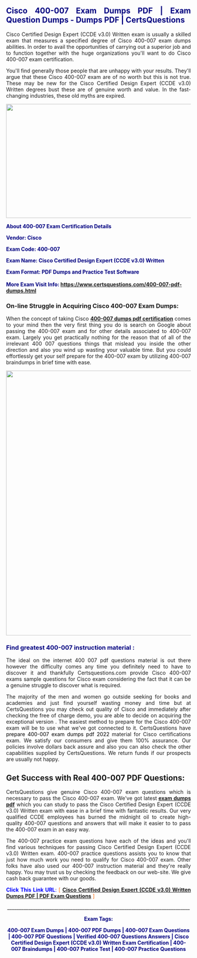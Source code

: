 <h2 style="text-align: justify;"><span style="color: #000080;">Cisco 400-007 Exam Dumps PDF | Exam Question Dumps - Dumps PDF | CertsQuestions</span></h2>
<p style="text-align: justify;">Cisco Certified Design Expert (CCDE v3.0) Written exam is usually a skilled exam that measures a specified degree of Cisco  400-007 exam dumps abilities. In order to avail the opportunities of carrying out a superior job and to function together with the huge organizations you'll want to do Cisco 400-007 exam certification.</p>
<p style="text-align: justify;">You'll find generally those people that are unhappy with your results. They'll argue that these Cisco  400-007 exam are of no worth but this is not true. These may be new for the Cisco Certified Design Expert (CCDE v3.0) Written degrees bust these are of genuine worth and value. In the fast-changing industries, these old myths are expired.</p>
<p><img style="display: block; margin-left: auto; margin-right: auto;" src="https://i.imgur.com/eaP4ae9.png" width="840" height="310" /></p>
<p><span style="color: #000080;"><strong>About 400-007 Exam Certification Details</strong></span></p>
<p><span style="color: #000080;"><strong>Vendor: Cisco<br /></strong></span></p>
<p><span style="color: #000080;"><strong>Exam Code: 400-007</strong></span></p>
<p><span style="color: #000080;"><strong>Exam Name: Cisco Certified Design Expert (CCDE v3.0) Written</strong></span></p>
<p><span style="color: #000080;"><strong>Exam Format: PDF Dumps and Practice Test Software<br /><br />More Exam Visit Info: <span style="color: #ff6600;"><a href="https://www.certsquestions.com/400-007-pdf-dumps.html">https://www.certsquestions.com/400-007-pdf-dumps.html</a></span></strong></span></p>
<h3>On-line Struggle in Acquiring Cisco 400-007 Exam Dumps:</h3>
<p style="text-align: justify;">When the concept of taking Cisco <a href="https://www.certsquestions.com/400-007-pdf-dumps.html"><strong> 400-007 dumps pdf certification</strong></a> comes to your mind then the very first thing you do is search on Google about passing the 400-007 exam and for other details associated to 400-007 exam. Largely you get practically nothing for the reason that of all of the irrelevant 400 007 questions things that mislead you inside the other direction and also you wind up wasting your valuable time. But you could effortlessly get your self prepare for the 400-007 exam by utilizing 400-007 braindumps in brief time with ease.</p>
<p><a href="https://www.certsquestions.com/400-007-pdf-dumps.html"><img style="display: block; margin-left: auto; margin-right: auto;" src="https://i.imgur.com/pxhoKQ2.png" width="720" /></a></p>
<h3><span style="color: #000080;">Find greatest  400-007 instruction material :</span></h3>
<p style="text-align: justify;">The ideal on the internet 400 007 pdf questions material is out there however the difficulty comes any time you definitely need to have to discover it and thankfully Certsquestions.com provide Cisco 400-007 exams sample questions for Cisco  exam considering the fact that it can be a genuine struggle to discover what is required.</p>
<p style="text-align: justify;">The majority of the men and women go outside seeking for books and academies and just find yourself wasting money and time but at CertsQuestions you may check out quality of Cisco  and immediately after checking the free of charge demo, you are able to decide on acquiring the exceptional version . The easiest method to prepare for the Cisco 400-007 exam will be to use what we've got connected to it. CertsQuestions have <span style="color: #000000;">prepare 400-007 exam dumps pdf 2022</span> material for Cisco certifications exam. We satisfy our consumers and give them 100% assurance. Our policies involve dollars back assure and also you can also check the other capabilities supplied by CertsQuestions. We return funds if our prospects are usually not happy.</p>
<h2>Get Success with Real 400-007 PDF Questions:</h2>
<p style="text-align: justify;">CertsQuestions give genuine Cisco 400-007 exam questions which is necessary to pass the Cisco  400-007 exam. We've got latest<strong>&nbsp;<a href="https://www.certsquestions.com/">exam dumps pdf</a></strong>&nbsp;which you can study to pass the Cisco Certified Design Expert (CCDE v3.0) Written exam with ease in a brief time with fantastic results. Our very qualified CCDE employees has burned the midnight oil to create high-quality 400-007 questions and answers that will make it easier to to pass the 400-007 exam in an easy way.</p>
<p style="text-align: justify;">The 400-007 practice exam questions have each of the ideas and you'll find various techniques for passing Cisco Certified Design Expert (CCDE v3.0) Written exam. 400-007 practice questions assists you to know that just how much work you need to qualify for Cisco  400-007 exam. Other folks have also used our 400-007 instruction material and they're really happy. You may trust us by checking the feedback on our web-site. We give cash back guarantee with our goods.</p>
<p style="text-align: justify;"><span style="color: #0000ff;"><strong>Click This Link URL</strong>:</span> <span style="color: #ff6600;">[ <strong><a href="https://www.certsquestions.com/ccde-certification.html">Cisco Certified Design Expert (CCDE v3.0) Written Dumps PDF | PDF Exam Questions</a></strong> ]</span></p>
<p style="text-align: center;">______________________________________________________________________________</p>
<p style="text-align: center;"><span style="color: #000080;"><strong>Exam Tags:</strong></span></p>
<p style="text-align: center;"><span style="color: #000080;"><strong>400-007 Exam Dumps | 400-007 PDF Dumps | 400-007 Exam Questions | 400-007 PDF Questions | Verified 400-007 Questions Answers | Cisco Certified Design Expert (CCDE v3.0) Written Exam Certification | 400-007 Braindumps | 400-007 Pratice Test | 400-007 Practice Questions</strong></span></p>

